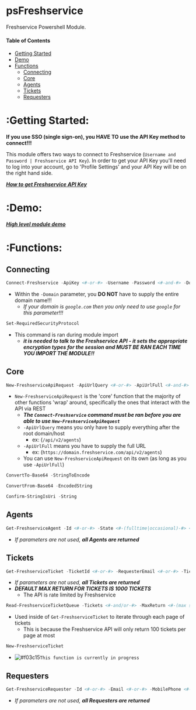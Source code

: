 # psFreshservice

Freshservice Powershell Module.



#### Table of Contents
- [Getting Started](https://github.com/oze4/psFreshservice/blob/master/README.md#getting-started)
- [Demo](https://github.com/oze4/psFreshservice/blob/master/README.md#demo)
- [Functions](https://github.com/oze4/psFreshservice/blob/master/README.md#functions)
  - [Connecting](https://github.com/oze4/psFreshservice/blob/master/README.md#connecting)
  - [Core](https://github.com/oze4/psFreshservice/blob/master/README.md#core)
  - [Agents](https://github.com/oze4/psFreshservice/blob/master/README.md#agents)
  - [Tickets](https://github.com/oze4/psFreshservice/blob/master/README.md#tickets)
  - [Requesters](https://github.com/oze4/psFreshservice/blob/master/README.md#requesters)



# :Getting Started:

**If you use SSO (single sign-on), you HAVE TO use the API Key method to connect!!!**

This module offers two ways to connect to Freshservice (`Username and Password | Freshservice API Key`). In order to get your API Key you'll need to log into your account, go to 'Profile Settings' and your API Key will be on the right hand side.

***[How to get Freshservice API Key](https://help-desk-migration.com/help/how-to-get-freshdesk-freshservice-api-key/)***



# :Demo:

***[High level module demo](https://github.com/oze4/psFreshservice/blob/master/demo/psFreshservice.MODULE-HOW-TO.ps1)***



# :Functions:

## Connecting
```` powershell
Connect-Freshservice -ApiKey <#-or-#> -Username -Password <#-and-#> -Domain
````
- Within the `-Domain` parameter, you **DO NOT** have to supply the entire domain name!!!
  - *If your domain is `google.com` then you only need to use `google` for this parameter!!!*
```` powershell
Set-RequiredSecurityProtocol
````
- This command is ran during module import
  - ***it is needed to talk to the Freshservice API - it sets the appropriate encryption types for the session and MUST BE RAN EACH TIME YOU IMPORT THE MODULE!!***



## Core
```` powershell
New-FreshserviceApiRequest -ApiUrlQuery <#-or-#> -ApiUrlFull <#-and-#> -RequestMethod -ContentType
````
- `New-FreshserviceApiRequest` is the 'core' function that the majority of other functions 'wrap' around, specifically the ones that interact with the API via REST 
  - ***The `Connect-Freshservice` command must be ran before you are able to use `New-FreshserviceApiRequest`***
  - `-ApiUrlQuery` means you only have to supply everything after the root domain/host 
    - ex: (`/api/v2/agents`)
  - `-ApiUrlFull` means you have to supply the full URL
    - ex: (`https://domain.freshservice.com/api/v2/agents`)
  - You can use `New-FreshserviceApiRequest` on its own (as long as you use `-ApiUrlFull`)
```` powershell
ConvertTo-Base64 -StringToEncode
````
```` powershell
ConvertFrom-Base64 -EncodedString
````
```` powershell
Confirm-StringIsUri -String
````



## Agents
```` powershell
Get-FreshserviceAgent -Id <#-or-#> -State <#-(fulltime|occasional)-#> <#-or-#> -Email <#-or-#> -MobilePhone <#-or-#> -WorkPhone
````
- *If parameters are not used, __all Agents are returned__*



## Tickets
```` powershell
Get-FreshserviceTicket -TicketId <#-or-#> -RequesterEmail <#-or-#> -TicketFilter <#-(all_tickets|new_my_open|monitored_by|spam|deleted)-#>
````
- *If parameters are not used, __all Tickets are returned__*
- ***DEFAULT MAX RETURN FOR TICKETS IS 1000 TICKETS***
  - The API is rate limited by Freshservice

```` powershell
Read-FreshserviceTicketQueue -Tickets <#-and/or-#> -MaxReturn <#-(max size is 1000)-#>
````
- Used inside of `Get-FreshserviceTicket` to iterate through each page of tickets
  - This is because the Freshservice API will only return 100 tickets per page at most

```` powershell
New-FreshserviceTicket
````
- ![#f03c15](https://placehold.it/15/f03c15/000000?text=+)`This function is currently in progress`


## Requesters
```` powershell
Get-FreshserviceRequester -Id <#-or-#> -Email <#-or-#> -MobilePhone <#-or-#> -WorkPhone
````
- *If parameters are not used, __all Requesters are returned__*
